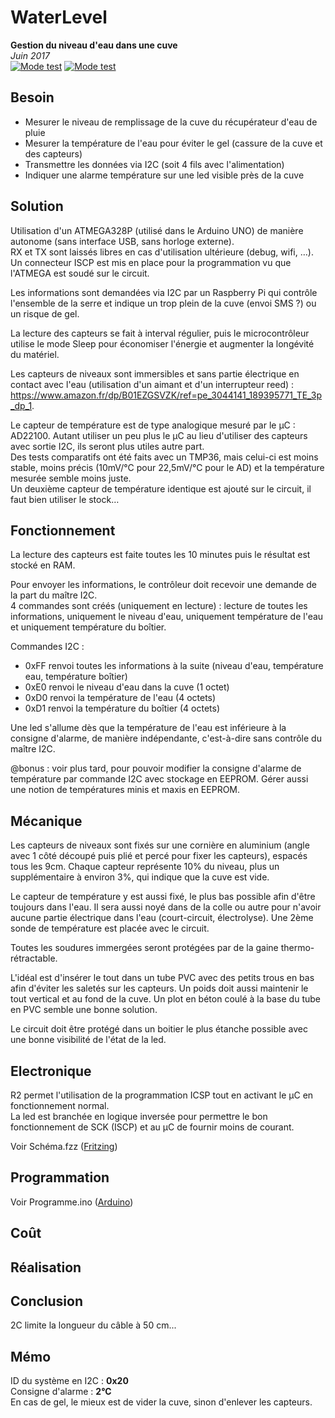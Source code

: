 # WaterLevel
**Gestion du niveau d'eau dans une cuve**  
*Juin 2017*<br>
[![Mode test](https://img.shields.io/github/release/svacher/WaterLevel.svg)]()
[![Mode test](https://img.shields.io/badge/dev-en_cours-orange.svg)]()

## Besoin
* Mesurer le niveau de remplissage de la cuve du récupérateur d'eau de pluie
* Mesurer la température de l'eau pour éviter le gel (cassure de la cuve et des capteurs)
* Transmettre les données via I2C (soit 4 fils avec l'alimentation)
* Indiquer une alarme température sur une led visible près de la cuve

## Solution
Utilisation d'un ATMEGA328P (utilisé dans le Arduino UNO) de manière autonome (sans interface USB, sans horloge externe).  
RX et TX sont laissés libres en cas d'utilisation ultérieure (debug, wifi, …).  
Un connecteur ISCP est mis en place pour la programmation vu que l'ATMEGA est soudé sur le circuit.

Les informations sont demandées via I2C par un Raspberry Pi qui contrôle l'ensemble de la serre et indique un trop plein de la cuve (envoi SMS ?) ou un risque de gel.

La lecture des capteurs se fait à interval régulier, puis le microcontrôleur utilise le mode Sleep pour économiser l'énergie et augmenter la longévité du matériel.

Les capteurs de niveaux sont immersibles et sans partie électrique en contact avec l'eau (utilisation d'un aimant et d'un interrupteur reed) : https://www.amazon.fr/dp/B01EZGSVZK/ref=pe_3044141_189395771_TE_3p_dp_1.

Le capteur de température est de type analogique mesuré par le µC : AD22100. Autant utiliser un peu plus le µC au lieu d'utiliser des capteurs avec sortie I2C, ils seront plus utiles autre part.  
Des tests comparatifs ont été faits avec un TMP36, mais celui-ci est moins stable, moins précis (10mV/°C pour 22,5mV/°C pour le AD) et la température mesurée semble moins juste.  
Un deuxième capteur de température identique est ajouté sur le circuit, il faut bien utiliser le stock…

## Fonctionnement
La lecture des capteurs est faite toutes les 10 minutes puis le résultat est stocké en RAM.

Pour envoyer les informations, le contrôleur doit recevoir une demande de la part du maître I2C.  
4 commandes sont créés (uniquement en lecture) : lecture de toutes les informations, uniquement le niveau d'eau, uniquement température de l'eau et uniquement température du boîtier.

Commandes I2C :
- 0xFF renvoi toutes les informations à la suite (niveau d'eau, température eau, température boîtier)  
- 0xE0 renvoi le niveau d'eau dans la cuve (1 octet)  
- 0xD0 renvoi la température de l'eau (4 octets)  
- 0xD1 renvoi la température du boîtier (4 octets)  

Une led s'allume dès que la température de l'eau est inférieure à la consigne d'alarme, de manière indépendante, c'est-à-dire sans contrôle du maître I2C.

@bonus : voir plus tard, pour pouvoir modifier la consigne d'alarme de température par commande I2C avec stockage en EEPROM. Gérer aussi une notion de températures minis et maxis en EEPROM.

## Mécanique
Les capteurs de niveaux sont fixés sur une cornière en aluminium (angle avec 1 côté découpé puis plié et percé pour fixer les capteurs), espacés tous les 9cm. Chaque capteur représente 10% du niveau, plus un supplémentaire à environ 3%, qui indique que la cuve est vide.

Le capteur de température y est aussi fixé, le plus bas possible afin d'être toujours dans l'eau. Il sera aussi noyé dans de la colle ou autre pour n'avoir aucune partie électrique dans l'eau (court-circuit, électrolyse). Une 2ème sonde de température est placée avec le circuit.

Toutes les soudures immergées seront protégées par de la gaine thermo-rétractable.

L'idéal est d'insérer le tout dans un tube PVC avec des petits trous en bas afin d'éviter les saletés sur les capteurs. Un poids doit aussi maintenir le tout vertical et au fond de la cuve. Un plot en béton coulé à la base du tube en PVC semble une bonne solution.

Le circuit doit être protégé dans un boitier le plus étanche possible avec une bonne visibilité de l'état de la led.

## Electronique
R2 permet l'utilisation de la programmation ICSP tout en activant le µC en fonctionnement normal.  
La led est branchée en logique inversée pour permettre le bon fonctionnement de SCK (ISCP) et au µC de fournir moins de courant.

Voir Schéma.fzz ([Fritzing](http://fritzing.org/download/))

## Programmation
Voir Programme.ino ([Arduino](https://www.arduino.cc/en/Main/Software))

## Coût

## Réalisation

## Conclusion
2C limite la longueur du câble à 50 cm...

## Mémo
ID du système en I2C : **0x20**  
Consigne d'alarme : **2°C**  
En cas de gel, le mieux est de vider la cuve, sinon d'enlever les capteurs.
